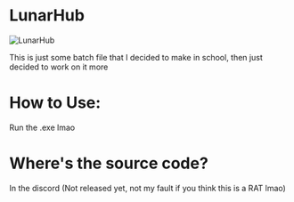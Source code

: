 # LunarHub
![LunarHub](https://github.com/user-attachments/assets/edd1d78f-5adc-4076-b4f6-169413d06660)

This is just some batch file that I decided to make in school, then just decided to work on it more

# How to Use:
Run the .exe lmao

# Where's the source code?
In the discord (Not released yet, not my fault if you think this is a RAT lmao)
